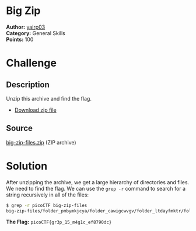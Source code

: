 # Big Zip

**Author:** [yairp03](https://github.com/yairp03)  
**Category:** General Skills  
**Points:** 100

# Challenge

## Description

Unzip this archive and find the flag.
- [Download zip file](./big-zip-files.zip)

## Source

[big-zip-files.zip](./big-zip-files.zip) (ZIP archive)

# Solution

After unzipping the archive, we get a large hierarchy of directories and files. We need to find the flag. We can use the `grep -r` command to search for a string recursively in all of the files:

```bash
$ grep -r picoCTF big-zip-files
big-zip-files/folder_pmbymkjcya/folder_cawigcwvgv/folder_ltdayfmktr/folder_fnpfclfyee/whzxrpivpqld.txt:information on the record will last a billion years. Genes and brains and books encode picoCTF{gr3p_15_m4g1c_ef8790dc}
```

**The Flag:** `picoCTF{gr3p_15_m4g1c_ef8790dc}`
